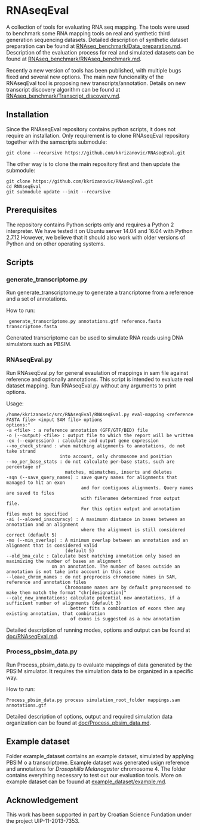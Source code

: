 # RNAseqEval
A collection of tools for evaluating RNA seq mapping. The tools were used to benchmark some RNA mapping tools on real and synthetic third generation sequencing datasets. Detailed description of synthetic dataset preparation can be found at [RNAseq_benchmark/Data_preparation.md](RNAseq_benchmark/Data_preparation.md). Description of the evaluation process for real and simulated datasets can be found at [RNAseq_benchmark/RNAseq_benchmark.md](RNAseq_benchmark/RNAseq_benchmark.md).

Recently a new version of tools has been published, with multiple bugs fixed and several new options. The main new funcionality of the RNAseqEval tool is proposing new transcripts/annotation. Details on new transcript discovery algorithm can be found at [RNAseq_benchmark/Transcript_discovery.md](RNAseq_benchmark/Transcript_discovery.md).

## Installation
Since the RNAseqEval repository contains python scripts, it does not require an installation. Only requirement is to clone RNAseqEval repository together with the samscripts submodule:

    git clone --recursive https://github.com/kkrizanovic/RNAseqEval.git

The other way is to clone the main repository first and then update the submodule:

    git clone https://github.com/kkrizanovic/RNAseqEval.git
    cd RNAseqEval
    git submodule update --init --recursive

## Prerequisites
The repository contains Python scripts only and requires a Python 2 interpreter. We have tested it on Ubuntu server 14.04 and 16.04 with Python 2.7.12 However, we believe that it should also work with older versions of Python and on other operating systems.

## Scripts

### generate_transcriptome.py
Run generate_transcriptome.py to generate a trancriptome from a reference and a set of annotations.

How to run:
  
     generate_transcriptome.py annotations.gtf reference.fasta transcriptome.fasta

Generated transcriptome can be used to simulate RNA reads using DNA simulators such as PBSIM.

### RNAseqEval.py
Run RNAseqEval.py for general evaulation of mappings in sam file against reference and optionally annotations. This script is intended to evaluate real dataset mapping. Run RNAseqEval.py without any arguments to print options.

Usage:
     
    /home/kkrizanovic/src/RNAseqEval/RNAseqEval.py eval-mapping <reference FASTA file> <input SAM file> options
    options:"
    -a <file> : a reference annotation (GFF/GTF/BED) file
    -o (--output) <file> : output file to which the report will be written
    -ex (--expression) : calculate and output gene expression
    --no_check_strand : when matching alignments to annotations, do not take strand 
                        into account, only chromosome and position
    --no_per_base_stats : do not calculate per-base stats, such are percentage of
                          matches, mismatches, inserts and deletes
    -sqn (--save_query_names) : save query names for alignments that managed to hit an exon
                                and for contiguous alignments. Query names are saved to files
                                with filenames determined from output file. 
                                For this option output and annotation files must be specified
    -ai (--alowed_inaccuracy) : A maximumn distance in bases between an annotation and an alignment
                                where the alignment is still considered correct (default 5)
    -mo (--min_overlap) : A minimum overlap between an annotation and an alignment that is considered valid
                          (default 5)
    --old_bma_calc : Calculate best matching annotation only based on maximizing the number of bases an alignment
                     on an annotation. The number of bases outside an annotation is not take into account in this case
    --leave_chrom_names : do not preprocess chromosome names in SAM, reference and annotation files
                          Chromosome names are by default preprocessed to make them match the format "chr[designation]"
    --calc_new_annotations: calculate potential new annotations, if a sufficient number of alignments (default 3)
                            better fits a combination of exons then any existing annotation, that combination
                            of exons is suggested as a new annotation

Detailed description of running modes, options and output can be found at [doc/RNAseqEval.md](doc/RNAseqEval.md).

### Process_pbsim_data.py
Run Process_pbsim_data.py to evaluate mappings of data generated by the PBSIM simulator. It requires the simulation data to be organized in a specific way.

How to run:
 
    Process_pbsim_data.py process simulation_root_folder mappings.sam annotations.gtf

Detailed description of options, output and required simulation data organization can be found at [doc/Process_pbsim_data.md](doc/Process_pbsim_data.md).

## Example dataset
Folder example_dataset contains an example dataset, simulated by applying PBSIM o a transcriptome. Example dataset was generated usign reference and annotations for _Drosophilla Melanogaster_ chromosome 4. The folder contains everything necessary to test out our evaluation tools. More on example dataset can be fouund at [example_dataset/example.md](example_dataset/example.md).

## Acknowledgement  
This work has been supported in part by Croatian Science Fundation under the project UIP-11-2013-7353. 
